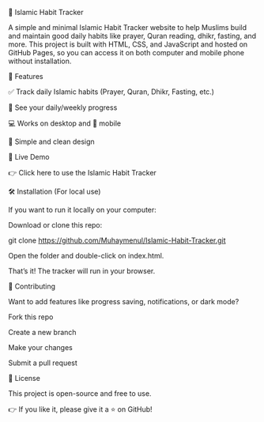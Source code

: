 🕌 Islamic Habit Tracker

A simple and minimal Islamic Habit Tracker website to help Muslims build and maintain good daily habits like prayer, Quran reading, dhikr, fasting, and more.
This project is built with HTML, CSS, and JavaScript and hosted on GitHub Pages, so you can access it on both computer and mobile phone without installation.

🌟 Features

✅ Track daily Islamic habits (Prayer, Quran, Dhikr, Fasting, etc.)

📅 See your daily/weekly progress

💻 Works on desktop and 📱 mobile

🌙 Simple and clean design

🚀 Live Demo

👉 Click here to use the Islamic Habit Tracker

🛠️ Installation (For local use)

If you want to run it locally on your computer:

Download or clone this repo:

git clone https://github.com/Muhaymenul/Islamic-Habit-Tracker.git


Open the folder and double-click on index.html.

That’s it! The tracker will run in your browser.

🤝 Contributing

Want to add features like progress saving, notifications, or dark mode?

Fork this repo

Create a new branch

Make your changes

Submit a pull request

📜 License

This project is open-source and free to use.

👉 If you like it, please give it a ⭐ on GitHub!
